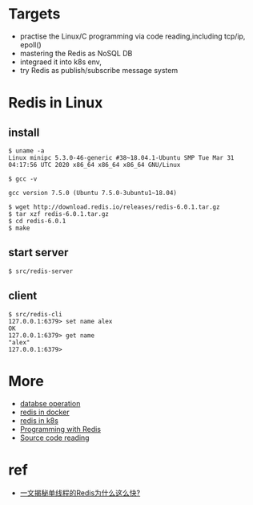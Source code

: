 # Targets
* practise the Linux/C programming via code reading,including tcp/ip, epoll()
* mastering the Redis as NoSQL DB
* integraed it into k8s env, 
* try Redis as publish/subscribe message system

# Redis in Linux 

## install
```
$ uname -a
Linux minipc 5.3.0-46-generic #38~18.04.1-Ubuntu SMP Tue Mar 31 04:17:56 UTC 2020 x86_64 x86_64 x86_64 GNU/Linux

$ gcc -v

gcc version 7.5.0 (Ubuntu 7.5.0-3ubuntu1~18.04) 

$ wget http://download.redis.io/releases/redis-6.0.1.tar.gz
$ tar xzf redis-6.0.1.tar.gz
$ cd redis-6.0.1
$ make

```
## start server
```
$ src/redis-server
```
## client
```
$ src/redis-cli
127.0.0.1:6379> set name alex
OK
127.0.0.1:6379> get name
"alex"
127.0.0.1:6379> 
```
# More
* [databse operation](DB.md)
* [redis in docker](../k8s/docker_redis.md)
* [redis in k8s](../k8s/k8s_redis.md)
* [Programming with Redis](Programming.md)
* [Source code reading](source.md)

# ref
* [一文揭秘单线程的Redis为什么这么快?](https://zhuanlan.zhihu.com/p/57089960)